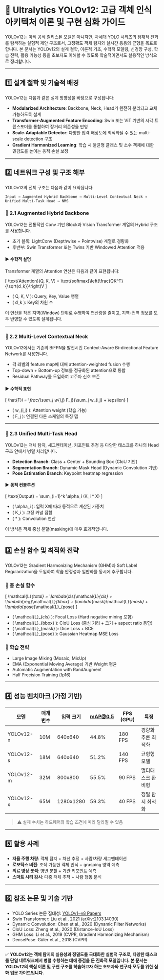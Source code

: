 # 📘 Ultralytics YOLOv12: 고급 객체 인식 아키텍처 이론 및 구현 심화 가이드

YOLOv12는 아직 공식 릴리스된 모델은 아니지만, 차세대 YOLO 시리즈의 잠재적 진화를 탐색하는 실험적 제안 구조로서, 고정확도 객체 탐지와 실시간 응용의 균형을 목표로 합니다. 본 문서는 YOLOv12의 설계 철학, 이론적 기초, 수학적 모델링, 신경망 구성, 학습 전략, 활용 가능성 등을 초보자도 이해할 수 있도록 학술적이면서도 실용적인 방식으로 정리합니다.

---

## 1️⃣ 설계 철학 및 기술적 배경

YOLOv12는 다음과 같은 설계 방향성을 바탕으로 구성됩니다:

- **Modularized Architecture**: Backbone, Neck, Head가 완전히 분리되고 교체 가능하도록 설계
- **Transformer-Augmented Feature Encoding**: Swin 또는 ViT 기반의 시각 트랜스포머를 통합하여 장거리 의존성을 반영
- **Scale-Adaptable Detector**: 다양한 입력 해상도에 최적화될 수 있는 multi-scale detection 구조
- **Gradient Harmonized Learning**: 학습 시 불균형 클래스 및 소수 객체에 대한 민감도를 높이는 동적 손실 보정

---

## 2️⃣ 네트워크 구성 및 구조 해부

YOLOv12의 전체 구조는 다음과 같이 요약됩니다:

```
Input → Augmented Hybrid Backbone → Multi-Level Contextual Neck → Unified Multi-Task Head → NMS
```

### 🔹 2.1 Augmented Hybrid Backbone

YOLOv12는 전통적인 Conv 기반 Block과 Vision Transformer 계열의 Hybrid 구조를 사용합니다.

- 초기 블록: LightConv (Depthwise + Pointwise) 계열로 경량화
- 후반부: Swin Transformer 또는 Twins 기반 Windowed Attention 적용

#### ▶ 수학적 설명

Transformer 계열의 Attention 연산은 다음과 같이 표현됩니다:

\[
\text{Attention}(Q, K, V) = \text{softmax}\left(\frac{QK^T}{\sqrt{d_k}}\right)V
\]

- \( Q, K, V \): Query, Key, Value 행렬
- \( d_k \): Key의 차원 수

이 연산을 작은 지역(Window) 단위로 수행하여 연산량을 줄이고, 지역-전역 정보를 모두 반영할 수 있도록 설계됩니다.

---

### 🔹 2.2 Multi-Level Contextual Neck

YOLOv12에서는 기존의 BiFPN을 발전시킨 Context-Aware Bi-directional Feature Network를 사용합니다.

- 각 레벨의 feature map에 대해 attention-weighted fusion 수행
- Top-down + Bottom-up 정보를 정규화된 attention으로 통합
- Residual Pathway를 도입하여 고주파 신호 보존

#### ▶ 수학적 표현

\[
\hat{F}_i = \frac{\sum_j w_{i,j} F_j}{\sum_j w_{i,j} + \epsilon}
\]

- \( w_{i,j} \): Attention weight (학습 가능)
- \( F_j \): 연결된 다른 스케일의 특징 맵

---

### 🔹 2.3 Unified Multi-Task Head

YOLOv12는 객체 탐지, 세그멘테이션, 키포인트 추정 등 다양한 태스크를 하나의 Head 구조 안에서 병렬 처리합니다.

- **Detection Branch**: Class + Center + Bounding Box (CIoU 기반)
- **Segmentation Branch**: Dynamic Mask Head (Dynamic Convolution 기반)
- **Pose Estimation Branch**: Keypoint heatmap regression

#### ▶ 동적 컨볼루션

\[
\text{Output} = \sum_{i=1}^k \alpha_i (K_i * X)
\]

- \( \alpha_i \): 입력 X에 따라 동적으로 계산된 가중치
- \( K_i \): 고정 커널 집합
- \( * \): Convolution 연산

이 방식은 객체 중심 분할(masking)에 매우 효과적입니다.

---

## 3️⃣ 손실 함수 및 최적화 전략

YOLOv12는 Gradient Harmonizing Mechanism (GHM)과 Soft Label Regularization을 도입하여 학습 안정성과 일반화를 동시에 추구합니다.

### 🔹 총 손실 함수

\[
\mathcal{L}_{total} = \lambda_{cls}\mathcal{L}_{cls} + \lambda_{reg}\mathcal{L}_{bbox} + \lambda_{mask}\mathcal{L}_{mask} + \lambda_{pose}\mathcal{L}_{pose}
\]

- \( \mathcal{L}_{cls} \): Focal Loss (Hard negative mining 포함)
- \( \mathcal{L}_{bbox} \): CIoU Loss (중심 거리 + 크기 + aspect ratio 통합)
- \( \mathcal{L}_{mask} \): Dice Loss + BCE
- \( \mathcal{L}_{pose} \): Gaussian Heatmap MSE Loss

### 🔹 학습 전략

- Large Image Mixing (Mosaic, MixUp)
- EMA (Exponential Moving Average) 기반 Weight 평균
- Automatic Augmentation with RandAugment
- Half Precision Training (fp16)

---

## 4️⃣ 성능 벤치마크 (가정 기반)

| 모델      | 매개변수 | 입력 크기 | mAP@0.5 | FPS (GPU) | 특징 |
|-----------|----------|-----------|---------|-----------|------|
| YOLOv12-n | 10M      | 640x640   | 44.8%   | 180 FPS   | 경량화 추론 최적화 |
| YOLOv12-s | 18M      | 640x640   | 51.2%   | 140 FPS   | 균형형 모델 |
| YOLOv12-m | 32M      | 800x800   | 55.5%   | 90 FPS    | 멀티태스크 완비형 |
| YOLOv12-x | 65M      | 1280x1280 | 59.3%   | 40 FPS    | 정밀 탐지 최적화 |

> ⚠️ 실제 수치는 하드웨어와 학습 조건에 따라 달라질 수 있음

---

## 5️⃣ 활용 사례

- **자율 주행 차량**: 객체 탐지 + 차선 추정 + 사람/차량 세그멘테이션
- **로보틱스 비전**: 조작 가능한 객체 인식 + grasping 영역 예측
- **의료 영상 분석**: 병변 분할 + 기관 키포인트 예측
- **스마트 시티 감시**: 다중 객체 추적 + 사람 행동 분석

---

## 6️⃣ 참조 논문 및 기술 기반

- YOLO Series 논문 집대성: [YOLOv1~v8 Papers](https://github.com/AlexeyAB/darknet)
- Swin Transformer: Liu et al., 2021 (arXiv:2103.14030)
- Dynamic Convolution: Chen et al., 2020 (Dynamic Filter Networks)
- CIoU Loss: Zheng et al., 2020 (Distance-IoU Loss)
- GHM Loss: Li et al., 2019 (CVPR, Gradient Harmonizing Mechanism)
- DensePose: Güler et al., 2018 (CVPR)

---

✅ **YOLOv12는 객체 탐지의 실용성과 정밀도를 극대화한 실험적 구조로, 다양한 태스크를 단일 네트워크에서 병렬 수행하는 데에 중점을 둔 진화적 모델입니다. 본 문서는 YOLOv12의 핵심 이론 및 구현 구조를 학습하고자 하는 초보자와 연구자 모두를 위한 심화 입문 가이드입니다.**
